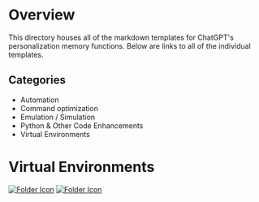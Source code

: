 # Overview
This directory houses all of the markdown templates for ChatGPT's personalization memory functions.
Below are links to all of the individual templates.

## Categories
- Automation
- Command optimization
- Emulation / Simulation
- Python & Other Code Enhancements
- Virtual Environments



# Virtual Environments
[![Folder Icon](https://img.icons8.com/?size=50&id=59943&format=png&color=000000)](DIST.md)
[![Folder Icon](https://img.icons8.com/?size=50&id=59943&format=png&color=000000)](ASCE.md)
